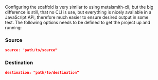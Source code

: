 Configuring the scaffold is very similar to using metalsmith-cli, but the big difference is still, that no CLI is use, but everything is nicely available in a JavaScript API, therefore much easier to ensure desired output in some test.
The following options needs to be defined to get the project up and running:

### Source

```json
source: "path/to/source"
```

### Destination

```json
destination: "path/to/destination"
```
